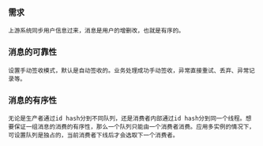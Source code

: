 ###  需求
	上游系统同步用户信息过来，消息是用户的增删改，也就是有序的。
### 消息的可靠性
	设置手动签收模式，默认是自动签收的。业务处理成功手动签收，异常直接重试、丢弃、异常记录等。
### 消息的有序性
	无论是生产者通过id hash分到不同队列，还是消费者内部通过id hash分到同一个线程。想要保证一组消息的消费的有序性，那么一个队列只能由一个消费者消费。应用多实例的情况下，可设置队列是独占的，当前消费者下线后才会选取下一个消费者。
	
	